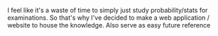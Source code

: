I feel like it's a waste of time to simply just study probability/stats for examinations. 
So that's why I've decided to make a web application / website to house the knowledge. 
Also serve as easy future reference